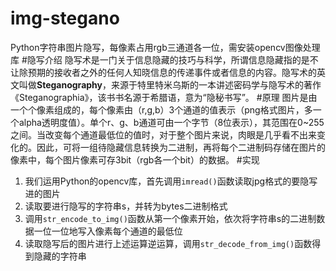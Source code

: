 # img-stegano
Python字符串图片隐写，每像素占用rgb三通道各一位，需安装opencv图像处理库
#隐写介绍
隐写术是一门关于信息隐藏的技巧与科学，所谓信息隐藏指的是不让除预期的接收者之外的任何人知晓信息的传递事件或者信息的内容。隐写术的英文叫做**Steganography**，来源于特里特米乌斯的一本讲述密码学与隐写术的著作《Steganographia》，该书书名源于希腊语，意为“隐秘书写”。
#原理
图片是由一个个像素组成的，每个像素由（r,g,b）3个通道的值表示（png格式图片，多一个alpha透明度值）。单个r、g、b通道可由一个字节（8位表示），其范围在0~255之间。当改变每个通道最低位的值时，对于整个图片来说，肉眼是几乎看不出来变化的。因此，可将一组待隐藏信息转换为二进制，再将每个二进制码存储在图片的像素中，每个图片像素可存3bit（rgb各一个bit）的数据。
#实现
1. 我们运用Python的opencv库，首先调用`imread()`函数读取jpg格式的要隐写进的图片
2. 读取要进行隐写的字符串s，并转为bytes二进制格式
3. 调用`str_encode_to_img()`函数从第一个像素开始，依次将字符串s的二进制数据一位一位地写入像素每个通道的最低位
4. 读取隐写后的图片进行上述运算逆运算，调用`str_decode_from_img()`函数得到隐藏的字符串
